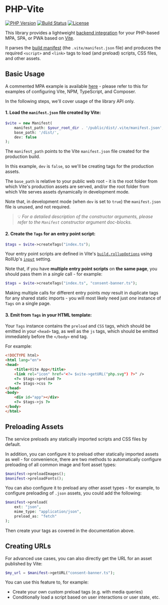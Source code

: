 # PHP-Vite

[![PHP Version](https://img.shields.io/badge/php-8.1%2B-blue.svg)](https://packagist.org/packages/mindplay/php-vite)
[![Build Status](https://github.com/mindplay-dk/php-vite/actions/workflows/ci.yml/badge.svg)](https://github.com/mindplay-dk/php-vite/actions/workflows/ci.yml)
[![License](https://img.shields.io/badge/license-MS--RL-green)](https://opensource.org/license/ms-rl-html)

This library provides a lightweight [backend integration](https://vitejs.dev/guide/backend-integration.html)
for your PHP-based MPA, SPA, or PWA based on [Vite](https://vitejs.dev/).

It parses the [build manifest](https://vitejs.dev/config/build-options#build-manifest) (the `.vite/manifest.json` file)
and produces the required `<script>` and `<link>` tags to load (and preload) scripts, CSS files, and other assets.

## Basic Usage

A commented MPA example is available [here](https://github.com/mindplay-dk/php-vite-mpa) -
please refer to this for examples of configuring Vite, NPM, TypeScript, and Composer.

In the following steps, we'll cover usage of the library API only.

#### 1. Load the `manifest.json` file created by Vite:

```php
$vite = new Manifest(
    manifest_path: $your_root_dir . '/public/dist/.vite/manifest.json',
    base_path: '/dist/',
    dev: false
);
```

The `manifest_path` points to the Vite `manifest.json` file created for the production build.

In this example, `dev` is `false`, so we'll be creating tags for the production assets.

The `base_path` is relative to your public web root - it is the root folder from which Vite's production assets are served, and/or the root folder from which Vite serves assets dynamically in development mode.

Note that, in development mode (when `dev` is set to `true`) the `manifest.json` file is unused, and not required.

> 💡 *For a detailed description of the constructor arguments, please refer to the `Manifest` constructor argument doc-blocks.*

#### 2. Create the `Tags` for an entry point script:

```php
$tags = $vite->createTags("index.ts");
```

Your entry point scripts are defined in Vite's [`build.rollupOptions`](https://vitejs.dev/config/build-options#build-rollupoptions) using RollUp's [`input`](https://rollupjs.org/configuration-options/#input) setting.

Note that, if you have **multiple entry point scripts** on **the same page**, you should pass them in a *single* call - for example:

```php
$tags = $vite->createTags("index.ts", "consent-banner.ts");
```

Making multiple calls for different entry points *may* result in duplicate tags for any shared static imports - you will most likely need just *one* instance of `Tags` on a single page.

#### 3. Emit from `Tags` in your HTML template:

Your `Tags` instance contains the `preload` and `CSS` tags, which should be emitted in
your `<head>` tag, as well as the `js` tags, which should be emitted immediately before
the `</body>` end tag.

For example:

```html
<!DOCTYPE html>
<html lang="en">
<head>
    <title>Vite App</title>
    <link rel="icon" href="<?= $vite->getURL("php.svg") ?>" />
    <?= $tags->preload ?>
    <?= $tags->css ?>
</head>
<body>
    <div id="app"></div>
    <?= $tags->js ?>
</body>
</html>
```

## Preloading Assets

The service preloads any statically imported scripts and CSS files by default.

In addition, you can configure it to preload other statically imported assets as well -
for convenience, there are two methods to automatically configure preloading of all
common image and font asset types:

```php
$manifest->preloadImages();
$manifest->preloadFonts();
```

You can also configure it to preload any other asset types - for example, to configure
preloading of `.json` assets, you could add the following:

```php
$manifest->preload(
    ext: "json",
    mime_type: "application/json",
    preload_as: "fetch"
);
```

Then create your tags as covered in the documentation above.

## Creating URLs

For advanced use cases, you can also directly get the URL for an asset published by Vite:

```php
$my_url = $manifest->getURL("consent-banner.ts");
```

You can use this feature to, for example:

* Create your own custom preload tags (e.g. with media queries)
* Conditionally load a script based on user interactions or user state, etc.
